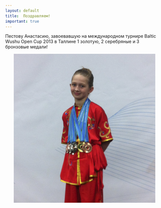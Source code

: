 ```yaml
---
layout: default
title:  Поздравляем!
important: true
---
```

Пестову Анастасию, завоевавшую на международном турнире Baltic Wushu Open Cup 2013 в Таллине 1 золотую, 2 серебряные и 3 бронзовые медали!
<center><img src='/huabao/ren/pestova.jpg' width='450'></center>
